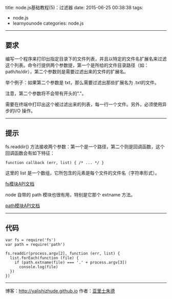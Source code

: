 title: node.js基础教程(5)：过滤器
date: 2015-06-25 00:38:38
tags:
- node.js
- learnyounode
categories: node.js
-------

## 要求

编写一个程序来打印出指定目录下的文件列表，并且以特定的文件名扩展名来过滤这个列表。命令行提供两个参数提，第一个是所给的文件目录路径（如：path/to/dir），第二个参数则是需要过滤出来的文件的扩展名。

举个例子：如果第二个参数是 txt，那么需要过滤出那些扩展名为 .txt的文件。

注意，第二个参数将不会带有开头的"."。

需要在终端中打印出这个被过滤出来的列表，每一行一个文件。另外，必须使用异步的I/O 操作。

-------------------------------------------------------------------------------
<!-- more -->
## 提示

fs.readdir() 方法接收两个参数：第一个是一个路径，第二个则是回调函数，这个回调函数会有如下特征：

    function callback (err, list) { /* ... */ }

这里的 list 是一个数组，它所包含的元素是每个文件的文件名（字符串形式）。

[fs模块API文档](https://nodejs.org/api/fs.html)

node 自带的 path 模块也很有用，特别是它那个 extname 方法。

[path模块API文档](https://nodejs.org/api/path.html)

-----

## 代码

	var fs = require('fs')
	var path = require('path')

	fs.readdir(process.argv[2], function (err, list) {
	  list.forEach(function (file) {
	    if (path.extname(file) === '.' + process.argv[3])
	      console.log(file)
	  })
	})


- - - 
博客：http://yalishizhude.github.io
作者：[亚里士朱德](http://yalishizhude.github.io/about/)